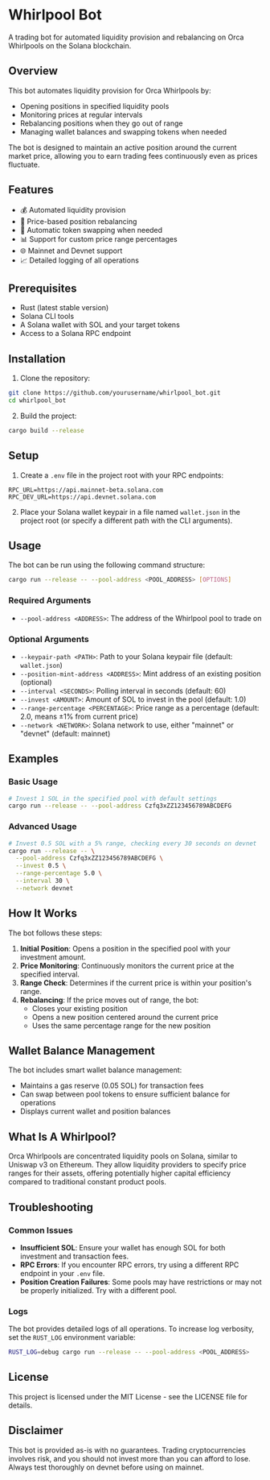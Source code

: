 # Whirlpool Bot

A trading bot for automated liquidity provision and rebalancing on Orca Whirlpools on the Solana blockchain.

## Overview

This bot automates liquidity provision for Orca Whirlpools by:
- Opening positions in specified liquidity pools
- Monitoring prices at regular intervals
- Rebalancing positions when they go out of range
- Managing wallet balances and swapping tokens when needed

The bot is designed to maintain an active position around the current market price, allowing you to earn trading fees continuously even as prices fluctuate.

## Features

- 💰 Automated liquidity provision
- 🔄 Price-based position rebalancing
- 💱 Automatic token swapping when needed
- 📊 Support for custom price range percentages
- 🌐 Mainnet and Devnet support
- 📈 Detailed logging of all operations

## Prerequisites

- Rust (latest stable version)
- Solana CLI tools
- A Solana wallet with SOL and your target tokens
- Access to a Solana RPC endpoint

## Installation

1. Clone the repository:
```bash
git clone https://github.com/yourusername/whirlpool_bot.git
cd whirlpool_bot
```

2. Build the project:
```bash
cargo build --release
```

## Setup

1. Create a `.env` file in the project root with your RPC endpoints:
```
RPC_URL=https://api.mainnet-beta.solana.com
RPC_DEV_URL=https://api.devnet.solana.com
```

2. Place your Solana wallet keypair in a file named `wallet.json` in the project root (or specify a different path with the CLI arguments).

## Usage

The bot can be run using the following command structure:

```bash
cargo run --release -- --pool-address <POOL_ADDRESS> [OPTIONS]
```

### Required Arguments

- `--pool-address <ADDRESS>`: The address of the Whirlpool pool to trade on

### Optional Arguments

- `--keypair-path <PATH>`: Path to your Solana keypair file (default: `wallet.json`)
- `--position-mint-address <ADDRESS>`: Mint address of an existing position (optional)
- `--interval <SECONDS>`: Polling interval in seconds (default: 60)
- `--invest <AMOUNT>`: Amount of SOL to invest in the pool (default: 1.0)
- `--range-percentage <PERCENTAGE>`: Price range as a percentage (default: 2.0, means ±1% from current price)
- `--network <NETWORK>`: Solana network to use, either "mainnet" or "devnet" (default: mainnet)

## Examples

### Basic Usage

```bash
# Invest 1 SOL in the specified pool with default settings
cargo run --release -- --pool-address Czfq3xZZ123456789ABCDEFG
```

### Advanced Usage

```bash
# Invest 0.5 SOL with a 5% range, checking every 30 seconds on devnet
cargo run --release -- \
  --pool-address Czfq3xZZ123456789ABCDEFG \
  --invest 0.5 \
  --range-percentage 5.0 \
  --interval 30 \
  --network devnet
```

## How It Works

The bot follows these steps:

1. **Initial Position**: Opens a position in the specified pool with your investment amount.
2. **Price Monitoring**: Continuously monitors the current price at the specified interval.
3. **Range Check**: Determines if the current price is within your position's range.
4. **Rebalancing**: If the price moves out of range, the bot:
   - Closes your existing position
   - Opens a new position centered around the current price
   - Uses the same percentage range for the new position

## Wallet Balance Management

The bot includes smart wallet balance management:
- Maintains a gas reserve (0.05 SOL) for transaction fees
- Can swap between pool tokens to ensure sufficient balance for operations
- Displays current wallet and position balances

## What Is A Whirlpool?

Orca Whirlpools are concentrated liquidity pools on Solana, similar to Uniswap v3 on Ethereum. They allow liquidity providers to specify price ranges for their assets, offering potentially higher capital efficiency compared to traditional constant product pools.

## Troubleshooting

### Common Issues

- **Insufficient SOL**: Ensure your wallet has enough SOL for both investment and transaction fees.
- **RPC Errors**: If you encounter RPC errors, try using a different RPC endpoint in your `.env` file.
- **Position Creation Failures**: Some pools may have restrictions or may not be properly initialized. Try with a different pool.

### Logs

The bot provides detailed logs of all operations. To increase log verbosity, set the `RUST_LOG` environment variable:

```bash
RUST_LOG=debug cargo run --release -- --pool-address <POOL_ADDRESS>
```

## License

This project is licensed under the MIT License - see the LICENSE file for details.

## Disclaimer

This bot is provided as-is with no guarantees. Trading cryptocurrencies involves risk, and you should not invest more than you can afford to lose. Always test thoroughly on devnet before using on mainnet. 